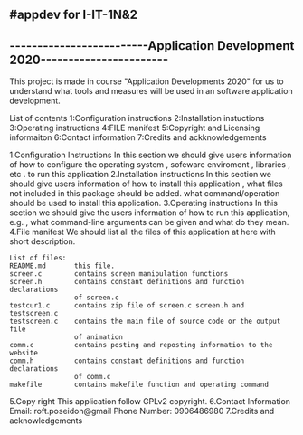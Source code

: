 #appdev for I-IT-1N&2
----------------------------------------------------------------------------
-------------------------Application Development 2020-----------------------
----------------------------------------------------------------------------


This project is made in course "Application Developments 2020" for us to 
understand what tools and measures will be used in an software application
development.

List of contents
1:Configuration instructions
2:Installation instuctions
3:Operating instructions
4:FILE manifest
5:Copyright and Licensing informaiton
6:Contact information
7:Credits and ackknowledgements



1.Configuration Instructions
	In this section we should give users information of how to configure the
	operating system , sofeware enviroment , libraries , etc . to run this 
	application
2.Installation instructions
	In this section we should give users information of how to install this
	application , what files not included in this package should be added.
	what command/operation should be used to install this application.
3.Operating instructions
	In this section we should give the users information of how to run this 
	application, e.g. , what command-line arguments can be given and what do
	they mean.
4.File manifest
	We should list all the files of this application at here with short 
	description.

	List of files:
	README.md		this file.
	screen.c		contains screen manipulation functions
	screen.h		contains constant definitions and function declarations
					of screen.c
	testcur1.c		contains zip file of screen.c screen.h and testscreen.c
	testscreen.c 	contains the main file of source code or the output file
					of animation
	comm.c			contains posting and reposting information to the website 
	comm.h			contains constant definitions and function declarations
					of comm.c
	makefile		contains makefile function and operating command
	
5.Copy right
	This application follow GPLv2 copyright.
6.Contact Information
	Email:			roft.poseidon@gmail
	Phone Number:	0906486980
7.Credits and acknowledgements
	
